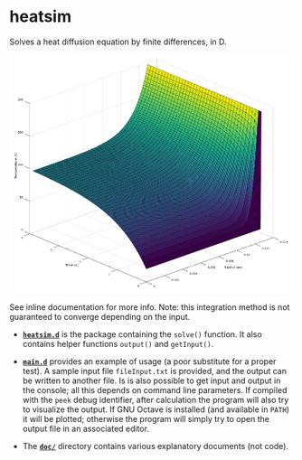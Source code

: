 # heatsim
Solves a heat diffusion equation by finite differences, in D.

![surface plot](doc/results/plot.png "Sample solution")

See inline documentation for more info.
Note: this integration method is not guaranteed to converge depending on the input.

* [**`heatsim.d`**](src/heatsim.d)
is the package containing the `solve()` function.
It also contains helper functions `output()` and `getInput()`.

* [**`main.d`**](src/main.d)
provides an example of usage (a poor substitute for a proper test). A sample input file `fileInput.txt` is provided, and the output can be written to another file. Is is also possible to get input and output in the console; all this depends on command line parameters.
If compiled with the `peek` debug identifier, after calculation the program will also try to visualize the output. If GNU Octave is installed (and available in `PATH`) it will be plotted; otherwise the program will simply try to open the output file in an associated editor.

* The [**`doc/`**](doc/) directory
contains various explanatory documents (not code).

